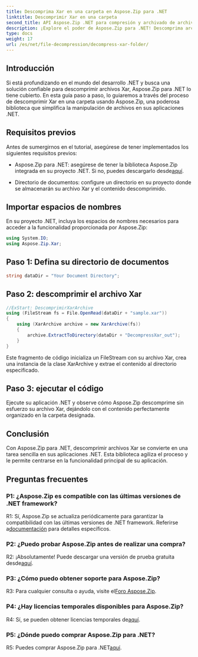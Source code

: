 ```yaml
---
title: Descomprima Xar en una carpeta en Aspose.Zip para .NET
linktitle: Descomprimir Xar en una carpeta
second_title: API Aspose.Zip .NET para compresión y archivado de archivos
description: ¡Explore el poder de Aspose.Zip para .NET! Descomprima archivos Xar sin esfuerzo con este tutorial fácil de usar. Mejore su experiencia de desarrollo .NET.
type: docs
weight: 17
url: /es/net/file-decompression/decompress-xar-folder/
---
```

## Introducción

Si está profundizando en el mundo del desarrollo .NET y busca una solución confiable para descomprimir archivos Xar, Aspose.Zip para .NET lo tiene cubierto. En esta guía paso a paso, lo guiaremos a través del proceso de descomprimir Xar en una carpeta usando Aspose.Zip, una poderosa biblioteca que simplifica la manipulación de archivos en sus aplicaciones .NET.

## Requisitos previos

Antes de sumergirnos en el tutorial, asegúrese de tener implementados los siguientes requisitos previos:

-  Aspose.Zip para .NET: asegúrese de tener la biblioteca Aspose.Zip integrada en su proyecto .NET. Si no, puedes descargarlo desde[aquí](https://releases.aspose.com/zip/net/).

- Directorio de documentos: configure un directorio en su proyecto donde se almacenarán su archivo Xar y el contenido descomprimido.

## Importar espacios de nombres

En su proyecto .NET, incluya los espacios de nombres necesarios para acceder a la funcionalidad proporcionada por Aspose.Zip:

```csharp
using System.IO;
using Aspose.Zip.Xar;
```

## Paso 1: Defina su directorio de documentos

```csharp
string dataDir = "Your Document Directory";
```

## Paso 2: descomprimir el archivo Xar

```csharp
//ExStart: DescomprimirXarArchive
using (FileStream fs = File.OpenRead(dataDir + "sample.xar"))
{
    using (XarArchive archive = new XarArchive(fs))
    {
        archive.ExtractToDirectory(dataDir + "DecompressXar_out");
    }
}
```

Este fragmento de código inicializa un FileStream con su archivo Xar, crea una instancia de la clase XarArchive y extrae el contenido al directorio especificado.

## Paso 3: ejecutar el código

Ejecute su aplicación .NET y observe cómo Aspose.Zip descomprime sin esfuerzo su archivo Xar, dejándolo con el contenido perfectamente organizado en la carpeta designada.

## Conclusión

Con Aspose.Zip para .NET, descomprimir archivos Xar se convierte en una tarea sencilla en sus aplicaciones .NET. Esta biblioteca agiliza el proceso y le permite centrarse en la funcionalidad principal de su aplicación.


## Preguntas frecuentes

### P1: ¿Aspose.Zip es compatible con las últimas versiones de .NET framework?

 R1: Sí, Aspose.Zip se actualiza periódicamente para garantizar la compatibilidad con las últimas versiones de .NET framework. Referirse a[documentación](https://reference.aspose.com/zip/net/) para detalles específicos.

### P2: ¿Puedo probar Aspose.Zip antes de realizar una compra?

 R2: ¡Absolutamente! Puede descargar una versión de prueba gratuita desde[aquí](https://releases.aspose.com/).

### P3: ¿Cómo puedo obtener soporte para Aspose.Zip?

 R3: Para cualquier consulta o ayuda, visite el[Foro Aspose.Zip](https://forum.aspose.com/c/zip/37).

### P4: ¿Hay licencias temporales disponibles para Aspose.Zip?

 R4: Sí, se pueden obtener licencias temporales de[aquí](https://purchase.aspose.com/temporary-license/).

### P5: ¿Dónde puedo comprar Aspose.Zip para .NET?

 R5: Puedes comprar Aspose.Zip para .NET[aquí](https://purchase.aspose.com/buy).